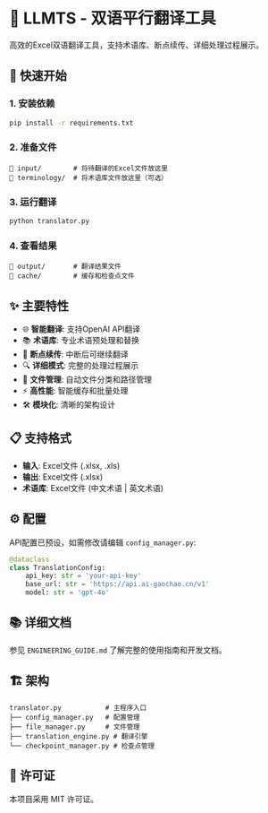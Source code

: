 # 🎯 LLMTS - 双语平行翻译工具

高效的Excel双语翻译工具，支持术语库、断点续传、详细处理过程展示。

## 🚀 快速开始

### 1. 安装依赖
```bash
pip install -r requirements.txt
```

### 2. 准备文件
```
📁 input/        # 将待翻译的Excel文件放这里
📁 terminology/  # 将术语库文件放这里（可选）
```

### 3. 运行翻译
```bash
python translator.py
```

### 4. 查看结果
```
📁 output/       # 翻译结果文件
📁 cache/        # 缓存和检查点文件
```

## ✨ 主要特性

- 🌐 **智能翻译**: 支持OpenAI API翻译
- 📚 **术语库**: 专业术语预处理和替换
- 💾 **断点续传**: 中断后可继续翻译
- 🔍 **详细模式**: 完整的处理过程展示
- 📁 **文件管理**: 自动文件分类和路径管理
- ⚡ **高性能**: 智能缓存和批量处理
- 🛠️ **模块化**: 清晰的架构设计

## 📋 支持格式

- **输入**: Excel文件 (.xlsx, .xls)
- **输出**: Excel文件 (.xlsx)
- **术语库**: Excel文件 (中文术语 | 英文术语)

## ⚙️ 配置

API配置已预设，如需修改请编辑 `config_manager.py`:

```python
@dataclass
class TranslationConfig:
    api_key: str = 'your-api-key'
    base_url: str = 'https://api.ai-gaochao.cn/v1'
    model: str = 'gpt-4o'
```

## 📚 详细文档

参见 `ENGINEERING_GUIDE.md` 了解完整的使用指南和开发文档。

## 🏗️ 架构

```
translator.py           # 主程序入口
├── config_manager.py   # 配置管理
├── file_manager.py     # 文件管理
├── translation_engine.py # 翻译引擎
└── checkpoint_manager.py # 检查点管理
```

## 📄 许可证

本项目采用 MIT 许可证。